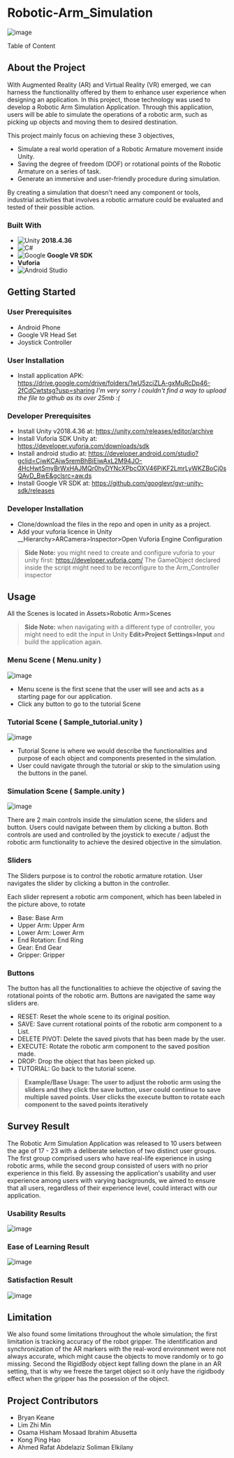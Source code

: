 # Robotic-Arm_Simulation
![image](https://github.com/bryank09/Robotic-Arm_Simulation/assets/107078925/0762d658-994d-4b75-9d56-62642d6981ce)

Table of Content

## About the Project
With Augmented Reality (AR) and Virtual Reality (VR) emerged, we can harness the functionality offered by them to enhance user experience when designing an application. In this project, those technology was used to develop a Robotic Arm Simulation Application. Through this application, users will be able to simulate the operations of a robotic arm, such as picking up objects and moving them to desired destination. 

This project mainly focus on achieving these 3 objectives,
- Simulate a real world operation of a Robotic Armature movement inside Unity.
- Saving the degree of freedom (DOF) or rotational points of the Robotic Armature on a series of task.
- Generate an immersive and user-friendly procedure during simulation.

By creating a simulation that doesn't need any component or tools, industrial activities that involves a robotic armature could be evaluated and tested of their possible action.

### Built With
- ![Unity](https://img.shields.io/badge/unity-%23000000.svg?style=for-the-badge&logo=unity&logoColor=white) __2018.4.36__
- ![C#](https://img.shields.io/badge/c%23-%23239120.svg?style=for-the-badge&logo=c-sharp&logoColor=white)
- ![Google](https://img.shields.io/badge/google-4285F4?style=for-the-badge&logo=google&logoColor=white) __Google VR SDK__
- __Vuforia__
- ![Android Studio](https://img.shields.io/badge/Android%20Studio-3DDC84.svg?style=for-the-badge&logo=android-studio&logoColor=white)

## Getting Started
### User Prerequisites
- Android Phone
- Google VR Head Set
- Joystick Controller

### User Installation
- Install application APK: https://drive.google.com/drive/folders/1wU5zciZLA-gxMuRcDp46-2fCdCwtstsg?usp=sharing
*I'm very sorry I couldn't find a way to upload the file to github as its over 25mb :(*

### Developer Prerequisites
- Install Unity v2018.4.36 at: https://unity.com/releases/editor/archive
- Install Vuforia SDK Unity at: https://developer.vuforia.com/downloads/sdk
- Install android studio at: https://developer.android.com/studio?gclid=CjwKCAjw5remBhBiEiwAxL2M94JO-4HcHwtSmyBrWxHAJMQr0hyDYNcXPbcOXV46PiKF2LmrLyWKZBoCj0sQAvD_BwE&gclsrc=aw.ds
- Install Google VR SDK at: https://github.com/googlevr/gvr-unity-sdk/releases

### Developer Installation
- Clone/download the files in the repo and open in unity as a project.
- Add your vuforia licence in Unity __Hierarchy>ARCamera>Inspector>Open Vuforia Engine Configuration
> **Side Note:** you might need to create and configure vuforia to your unity first: https://developer.vuforia.com/
> The GameObject declared inside the script might need to be reconfigure to the Arm_Controller inspector

## Usage
All the Scenes is located in Assets>Robotic Arm>Scenes
> **Side Note:** when navigating with a different type of controller, you might need to edit the input in Unity __Edit>Project Settings>Input__ and build the application again.

### Menu Scene ( Menu.unity )
![image](https://github.com/bryank09/Robotic-Arm_Simulation/assets/107078925/668f921a-2439-495b-8443-fc77cd301f2b)

- Menu scene is the first scene that the user will see and acts as a starting page for our application.
- Click any button to go to the tutorial Scene

### Tutorial Scene ( Sample_tutorial.unity )
![image](https://github.com/bryank09/Robotic-Arm_Simulation/assets/107078925/9f8fbb43-d796-4420-aefa-2f99d4a05c20)

- Tutorial Scene is where we would describe the functionalities and purpose of each object and components presented in the simulation.
- User could navigate through the tutorial or skip to the simulation using the buttons in the panel.

### Simulation Scene ( Sample.unity )
![image](https://github.com/bryank09/Robotic-Arm_Simulation/assets/107078925/7c027c44-99b5-4a86-9151-00ae9720d9b7)

There are 2 main controls inside the simulation scene, the sliders and button. Users could navigate between them by clicking a button. Both controls are used and controlled by the joystick to execute / adjust the robotic arm functionality to achieve the desired objective in the simulation.

### Sliders
The Sliders purpose is to control the robotic armature rotation. User navigates the slider by clicking a button in the controller.

Each slider represent a robotic arm component, which has been labeled in the picture above, to rotate
- Base: Base Arm
- Upper Arm: Upper Arm
- Lower Arm: Lower Arm
- End Rotation: End Ring
- Gear: End Gear
- Gripper: Gripper

### Buttons
The button has all the functionalities to achieve the objective of saving the rotational points of the robotic arm. Buttons are navigated the same way sliders are.

- RESET: Reset the whole scene to its original position.
- SAVE: Save current rotational points of the robotic arm component to a List.
- DELETE PIVOT: Delete the saved pivots that has been made by the user.
- EXECUTE: Rotate the robotic arm component to the saved position made.
- DROP: Drop the object that has been picked up.
- TUTORIAL: Go back to the tutorial scene.

> **Example/Base Usage: The user to adjust the robotic arm using the sliders and they click the save button, user could continue to save multiple saved points. User clicks the execute button to rotate each component to the saved points iteratively**

## Survey Result
The Robotic Arm Simulation Application was released to 10 users between the age of 17 - 23 with a deliberate selection of two distinct user groups. The first group comprised users who have real-life experience in using robotic arms, while the second group consisted of users with no prior experience in this field. By assessing the application's usability and user experience among users with varying backgrounds, we aimed to ensure that all users, regardless of their experience level, could interact with our application.


### Usability Results
![image](https://github.com/bryank09/Robotic-Arm_Simulation/assets/107078925/c16b2e8a-de0b-4ec9-ad9b-57e2484d8cd1)

### Ease of Learning Result
![image](https://github.com/bryank09/Robotic-Arm_Simulation/assets/107078925/4e3a6f3e-7440-4732-bbd9-58e829b160b9)

### Satisfaction Result
![image](https://github.com/bryank09/Robotic-Arm_Simulation/assets/107078925/fddc7aa6-acb9-43e0-b4ae-06ec7e1251c1)

## Limitation
We also found some limitations throughout the whole simulation; the first limitation is tracking accuracy of the robot gripper. The identification and synchronization of the AR markers with the real-word environment were not always accurate, which might cause the objects to move randomly or to go missing. Second the RigidBody object kept falling down the plane in an AR setting, that is why we freeze the target object so it only have the rigidbody effect when the gripper has the posession of the object.

## Project Contributors
- Bryan Keane
- Lim Zhi Min
- Osama Hisham Mosaad Ibrahim Abusetta
- Kong Ping Hao
- Ahmed Rafat Abdelaziz Soliman Elkilany
